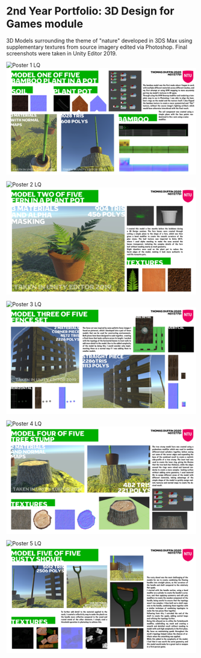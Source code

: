 # 2nd Year Portfolio: 3D Design for Games module

3D Models surrounding the theme of "nature" developed in 3DS Max using supplementary textures from source imagery edited via Photoshop.
Final screenshots were taken in Unity Editor 2019.

![Poster 1 LQ]()
![Poster 1 HD](https://github.com/TDuffinNTU/2nd-Year-3DS-Max-Portfolio/blob/master/POSTERS-01.png?raw=true)

![Poster 2 LQ]()
![Poster 2 HD](https://github.com/TDuffinNTU/2nd-Year-3DS-Max-Portfolio/blob/master/POSTERS-02.png?raw=true)

![Poster 3 LQ]()
![Poster 3 HD](https://github.com/TDuffinNTU/2nd-Year-3DS-Max-Portfolio/blob/master/POSTERS-03.png?raw=true)

![Poster 4 LQ]()
![Poster 4 HD](https://github.com/TDuffinNTU/2nd-Year-3DS-Max-Portfolio/blob/master/POSTERS-04.png?raw=true)

![Poster 5 LQ]()
![Poster 5 HD](https://github.com/TDuffinNTU/2nd-Year-3DS-Max-Portfolio/blob/master/POSTERS-05.png?raw=true)


